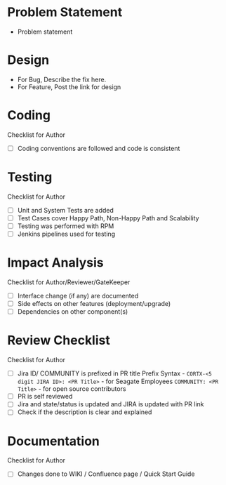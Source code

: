 # Problem Statement
- Problem statement

# Design
-  For Bug, Describe the fix here.
-  For Feature, Post the link for design

# Coding
   Checklist for Author
-  [ ] Coding conventions are followed and code is consistent

# Testing 
  Checklist for Author
- [ ] Unit and System Tests are added
- [ ] Test Cases cover Happy Path, Non-Happy Path and Scalability
- [ ] Testing was performed with RPM
- [ ] Jenkins pipelines used for testing

# Impact Analysis
  Checklist for Author/Reviewer/GateKeeper
- [ ] Interface change (if any) are documented
- [ ] Side effects on other features (deployment/upgrade)
- [ ] Dependencies on other component(s)

# Review Checklist 
  Checklist for Author
- [ ] Jira ID/ COMMUNITY is prefixed in PR title
      Prefix Syntax - 
        `CORTX-<5 digit JIRA ID>: <PR Title>` - for Seagate Employees
        `COMMUNITY: <PR Title>`  - for open source contributors
- [ ] PR is self reviewed
- [ ] Jira and state/status is updated and JIRA is updated with PR link
- [ ] Check if the description is clear and explained

# Documentation
  Checklist for Author
- [ ] Changes done to WIKI / Confluence page / Quick Start Guide
